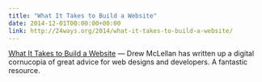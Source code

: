 ```yaml
---
title: "What It Takes to Build a Website"
date: 2014-12-01T00:00:00+00:00
link: http://24ways.org/2014/what-it-takes-to-build-a-website/
---
```

[What It Takes to Build a Website](http://24ways.org/2014/what-it-takes-to-build-a-website/) &mdash; 
 Drew McLellan has written up a digital cornucopia of great advice for web designs and developers. A fantastic resource.
